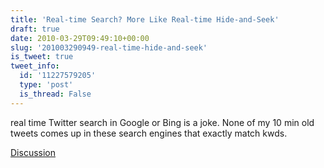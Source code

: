 ```yaml
---
title: 'Real-time Search? More Like Real-time Hide-and-Seek'
draft: true
date: 2010-03-29T09:49:10+00:00
slug: '201003290949-real-time-hide-and-seek'
is_tweet: true
tweet_info:
  id: '11227579205'
  type: 'post'
  is_thread: False
---
```




real time Twitter search in Google or Bing is a joke. None of my 10 min old tweets comes up in these search engines that exactly match kwds.

[Discussion](https://x.com/sytelus/status/11227579205)
